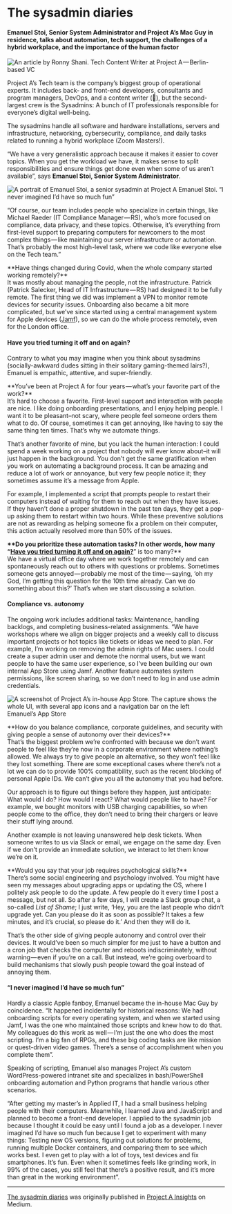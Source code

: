 # The sysadmin diaries

#### Emanuel Stoi, Senior System Administrator and Project A’s Mac Guy in residence, talks about automation, tech support, the challenges of a hybrid workplace, and the importance of the human factor

![An article by Ronny Shani. Tech Content Writer at Project A — Berlin-based VC](https://cdn.hashnode.com/res/hashnode/image/upload/v1667896435735/DuiK9HgnU.png)

Project A’s Tech team is the company’s biggest group of operational experts. It includes back- and front-end developers, consultants and program managers, DevOps, and a content writer (👋), but the second-largest crew is the Sysadmins: A bunch of IT professionals responsible for everyone’s digital well-being.

The sysadmins handle all software and hardware installations, servers and infrastructure, networking, cybersecurity, compliance, and daily tasks related to running a hybrid workplace (Zoom Masters!).

“We have a very generalistic approach because it makes it easier to cover topics. When you get the workload we have, it makes sense to split responsibilities and ensure things get done even when some of us aren’t available”, says **Emanuel Stoi, Senior System Administrator**.

![A portrait of Emanuel Stoi, a senior sysadmin at Project A](https://cdn.hashnode.com/res/hashnode/image/upload/v1667896437125/imlPHdlEH.jpeg)
Emanuel Stoi. “I never imagined I’d have so much fun”

“Of course, our team includes people who specialize in certain things, like Michael Raeder (IT Compliance Manager — RS), who’s more focused on compliance, data privacy, and these topics. Otherwise, it’s everything from first-level support to preparing computers for newcomers to the most complex things — like maintaining our server infrastructure or automation. That’s probably the most high-level task, where we code like everyone else on the Tech team.”

\*\*Have things changed during Covid, when the whole company started working remotely?\*\*  
It was mostly about managing the people, not the infrastructure. Patrick (Patrick Salecker, Head of IT Infrastructure — RS) had designed it to be fully remote. The first thing we did was implement a VPN to monitor remote devices for security issues. Onboarding also became a bit more complicated, but we’ve since started using a central management system for Apple devices ([Jamf](https://www.jamf.com/)), so we can do the whole process remotely, even for the London office.

#### Have you tried turning it off and on again?

Contrary to what you may imagine when you think about sysadmins (socially-awkward dudes sitting in their solitary gaming-themed lairs?), Emanuel is empathic, attentive, and super-friendly.

\*\*You’ve been at Project A for four years — what’s your favorite part of the work?\*\*  
It’s hard to choose a favorite. First-level support and interaction with people are nice. I like doing onboarding presentations, and I enjoy helping people. I want it to be pleasant–not scary, where people feel someone orders them what to do. Of course, sometimes it can get annoying, like having to say the same thing ten times. That’s why we automate things.

That’s another favorite of mine, but you lack the human interaction: I could spend a week working on a project that nobody will ever know about–it will just happen in the background. You don’t get the same gratification when you work on automating a background process. It can be amazing and reduce a lot of work or annoyance, but very few people notice it; they sometimes assume it’s a message from Apple.

For example, I implemented a script that prompts people to restart their computers instead of waiting for them to reach out when they have issues. If they haven’t done a proper shutdown in the past ten days, they get a pop-up asking them to restart within two hours. While these preventive solutions are not as rewarding as helping someone fix a problem on their computer, this action actually resolved more than 50% of the issues.

**\*\*Do you prioritize these automation tasks? In other words, how many “**[**Have you tried turning it off and on again?**](https://www.youtube.com/watch?v=nn2FB1P_Mn8)” is too many?\*\*  
We have a virtual office day where we work together remotely and can spontaneously reach out to others with questions or problems. Sometimes someone gets annoyed — probably me most of the time — saying, ‘oh my God, I’m getting this question for the 10th time already. Can we do something about this?’ That’s when we start discussing a solution.

#### Compliance vs. autonomy

The ongoing work includes additional tasks: Maintenance, handling backlogs, and completing business-related assignments. “We have workshops where we align on bigger projects and a weekly call to discuss important projects or hot topics like tickets or ideas we need to plan. For example, I’m working on removing the admin rights of Mac users. I could create a super admin user and demote the normal users, but we want people to have the same user experience, so I’ve been building our own internal App Store using Jamf. Another feature automates system permissions, like screen sharing, so we don’t need to log in and use admin credentials.

![A screenshot of Project A’s in-house App Store. The capture shows the whole UI, with several app icons and a navigation bar on the left](https://cdn.hashnode.com/res/hashnode/image/upload/v1667896439055/fpWBhvqOE.png)
Emanuel’s App Store

\*\*How do you balance compliance, corporate guidelines, and security with giving people a sense of autonomy over their devices?\*\*  
That’s the biggest problem we’re confronted with because we don’t want people to feel like they’re now in a corporate environment where nothing’s allowed. We always try to give people an alternative, so they won’t feel like they lost something. There are some exceptional cases where there’s not a lot we can do to provide 100% compatibility, such as the recent blocking of personal Apple IDs. We can’t give you all the autonomy that you had before.

Our approach is to figure out things before they happen, just anticipate: What would I do? How would I react? What would people like to have? For example, we bought monitors with USB charging capabilities, so when people come to the office, they don’t need to bring their chargers or leave their stuff lying around.

Another example is not leaving unanswered help desk tickets. When someone writes to us via Slack or email, we engage on the same day. Even if we don’t provide an immediate solution, we interact to let them know we’re on it.

\*\*Would you say that your job requires psychological skills?\*\*  
There’s some social engineering and psychology involved. You might have seen my messages about upgrading apps or updating the OS, where I politely ask people to do the update. A few people do it every time I post a message, but not all. So after a few days, I will create a Slack group chat, a so-called *List of Shame*; I just write, ‘Hey, you are the last people who didn’t upgrade yet. Can you please do it as soon as possible? It takes a few minutes, and it’s crucial, so please do it.’ And then they will do it.

That’s the other side of giving people autonomy and control over their devices. It would’ve been so much simpler for me just to have a button and a cron job that checks the computer and reboots indiscriminately, without warning — even if you’re on a call. But instead, we’re going overboard to build mechanisms that slowly push people toward the goal instead of annoying them.

#### “I never imagined I’d have so much fun”

Hardly a classic Apple fanboy, Emanuel became the in-house Mac Guy by coincidence. “It happened incidentally for historical reasons: We had onboarding scripts for every operating system, and when we started using Jamf, I was the one who maintained those scripts and knew how to do that. My colleagues do this work as well — I’m just the one who does the most scripting. I’m a big fan of RPGs, and these big coding tasks are like mission or quest-driven video games. There’s a sense of accomplishment when you complete them”.

Speaking of scripting, Emanuel also manages Project A’s custom WordPress-powered intranet site and specializes in bash/PowerShell onboarding automation and Python programs that handle various other scenarios.

“After getting my master’s in Applied IT, I had a small business helping people with their computers. Meanwhile, I learned Java and JavaScript and planned to become a front-end developer. I applied to the sysadmin job because I thought it could be easy until I found a job as a developer. I never imagined I’d have so much fun because I get to experiment with many things: Testing new OS versions, figuring out solutions for problems, running multiple Docker containers, and comparing them to see which works best. I even get to play with a lot of toys, test devices and fix smartphones. It’s fun. Even when it sometimes feels like grinding work, in 99% of the cases, you still feel that there’s a positive result, and it’s more than great in the working environment”.

* * *

[The sysadmin diaries](https://insights.project-a.com/the-sysadmin-diaries-emanuel-stoi-b3b6620a9ea) was originally published in [Project A Insights](https://insights.project-a.com) on Medium.